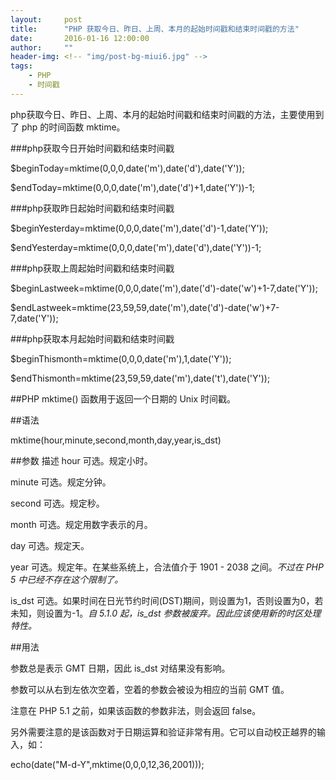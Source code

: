 ```yaml
---
layout:     post
title:      "PHP 获取今日、昨日、上周、本月的起始时间戳和结束时间戳的方法"
date:       2016-01-16 12:00:00
author:     ""
header-img: <!-- "img/post-bg-miui6.jpg" -->
tags:
    - PHP
    - 时间戳
---
```



php获取今日、昨日、上周、本月的起始时间戳和结束时间戳的方法，主要使用到了 php 的时间函数 mktime。

 
###php获取今日开始时间戳和结束时间戳
 
$beginToday=mktime(0,0,0,date('m'),date('d'),date('Y'));
 
$endToday=mktime(0,0,0,date('m'),date('d')+1,date('Y'))-1;
 
###php获取昨日起始时间戳和结束时间戳
 
$beginYesterday=mktime(0,0,0,date('m'),date('d')-1,date('Y'));
 
$endYesterday=mktime(0,0,0,date('m'),date('d'),date('Y'))-1;
 
###php获取上周起始时间戳和结束时间戳
 
$beginLastweek=mktime(0,0,0,date('m'),date('d')-date('w')+1-7,date('Y'));
 
$endLastweek=mktime(23,59,59,date('m'),date('d')-date('w')+7-7,date('Y'));
 
###php获取本月起始时间戳和结束时间戳
 
$beginThismonth=mktime(0,0,0,date('m'),1,date('Y'));
 
$endThismonth=mktime(23,59,59,date('m'),date('t'),date('Y'));







##PHP mktime() 函数用于返回一个日期的 Unix 时间戳。
 
##语法
 
mktime(hour,minute,second,month,day,year,is_dst)
 
##参数 描述
hour 可选。规定小时。

minute 可选。规定分钟。

second 可选。规定秒。

month 可选。规定用数字表示的月。

day 可选。规定天。

year 可选。规定年。在某些系统上，合法值介于 1901 - 2038 之间。*不过在 PHP 5 中已经不存在这个限制了。*

is_dst 可选。如果时间在日光节约时间(DST)期间，则设置为1，否则设置为0，若未知，则设置为-1。*自 5.1.0 起，is_dst 参数被废弃。因此应该使用新的时区处理特性。*
 
##用法
 
参数总是表示 GMT 日期，因此 is_dst 对结果没有影响。
 
参数可以从右到左依次空着，空着的参数会被设为相应的当前 GMT 值。
 
注意在 PHP 5.1 之前，如果该函数的参数非法，则会返回 false。
 
另外需要注意的是该函数对于日期运算和验证非常有用。它可以自动校正越界的输入，如： 
 
echo(date("M-d-Y",mktime(0,0,0,12,36,2001)));